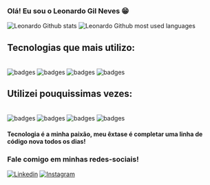 ### Olá! Eu sou o Leonardo Gil Neves 😁

![Leonardo Github stats](https://github-readme-stats.vercel.app/api?username=leonardogneves&show_icons=true&theme=dracula)
![Leonardo Github most used languages](https://github-readme-stats.vercel.app/api/top-langs/?username=leonardogneves&theme=blue-green)
## Tecnologias que mais utilizo:
<div style="display: inline_block"><br/>
  <img align="center" alt="badges" src="https://img.shields.io/badge/HTML5-E34F26?style=for-the-badge&logo=html5&logoColor=white" />
    <img align="center" alt="badges" src="https://img.shields.io/badge/CSS3-1572B6?style=for-the-badge&logo=css3&logoColor=white" />
    <img align="center" alt="badges" src="https://img.shields.io/badge/JavaScript-F7DF1E?style=for-the-badge&logo=javascript&logoColor=black" />
      <img align="center" alt="badges" src="https://img.shields.io/badge/Microsoft_Excel-217346?style=for-the-badge&logo=microsoft-excel&logoColor=white" />

## Utilizei pouquissimas vezes:

  <div style="display: inline_block"><br/>
  <img align="center" alt="badges" src="https://img.shields.io/badge/Python-14354C?style=for-the-badge&logo=python&logoColor=white" />
    <img align="center" alt="badges" src="https://img.shields.io/badge/PHP-777BB4?style=for-the-badge&logo=php&logoColor=white" />
    <img align="center" alt="badges" src="https://img.shields.io/badge/Node.js-43853D?style=for-the-badge&logo=node.js&logoColor=white" />
        <img align="center" alt="badges" src="https://img.shields.io/badge/MySQL-00000F?style=for-the-badge&logo=mysql&logoColor=white" />

    
    
#### Tecnologia é a minha paixão, meu êxtase é completar uma linha de código nova todos os dias!

### Fale comigo em minhas redes-sociais!
    
[![Linkedin](https://img.shields.io/badge/LinkedIn-0077B5?style=for-the-badge&logo=linkedin&logoColor=white)](https://www.linkedin.com/in/leonardo-gil-neves-b891bb128/)
[![Instagram](https://img.shields.io/badge/Instagram-E4405F?style=for-the-badge&logo=instagram&logoColor=white)](https://www.instagram.com/tyra_leo/)
